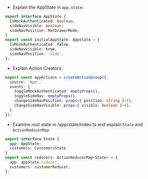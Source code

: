 - Explain the AppState in `app.state`:

```typescript
export interface AppState {
  IsMockAuthenticated: boolean;
  sideNavVisible: boolean;
  sideNavPosition: MatDrawerMode;
}
export const initialAppState: AppState = {
  IsMockAuthenticated: false,
  sideNavVisible: true,
  sideNavPosition: 'side',
};
```

- Explain Action Creators:

```typescript
export const appActions = createActionGroup({
  source: 'App',
  events: {
    toggleMockAuthenticated: emptyProps(),
    toggleSideNav: emptyProps(),
    changeSideNavPosition: props<{ position: string }>(),
    changeSideNavVisible: props<{ visible: boolean }>(),
  }
});
```

- Examine root state in /app/state/index.ts and explain `State` and `ActionReducerMap`:

```typescript
export interface State {
  app: AppState;
  customers: CustomersState
}
export const reducers: ActionReducerMap<State> = {
  app: appState.reducer,
  customers: customerReducer,
};
```